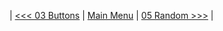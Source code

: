 | [<<< 03 Buttons](https://github.com/jpbatz/microbit_tutorial_I/blob/master/03_buttons/buttons.ipynb) | [Main Menu](https://github.com/jpbatz/microbit_tutorial_I/blob/master/README.md) | [05 Random >>>](https://github.com/jpbatz/microbit_tutorial_I/blob/master/05_radomn/randomness.ipynb) | 

